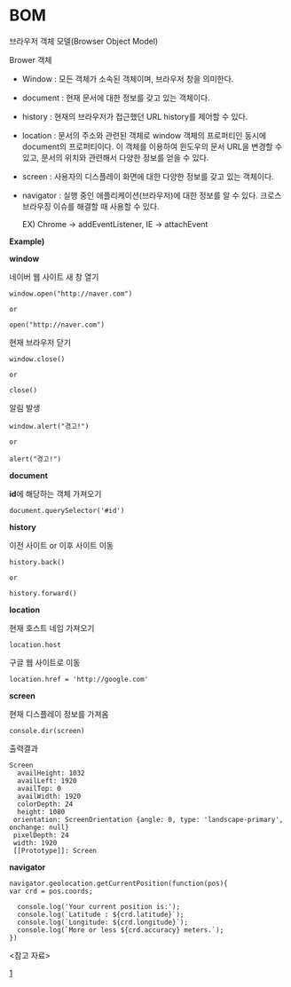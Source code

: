 # BOM

브라우저 객체 모델(Browser Object Model)

Brower 객체

- Window : 모든 객체가 소속된 객체이며, 브라우저 창을 의미한다.

- document : 현재 문서에 대한 정보를 갖고 있는 객체이다.

- history : 현재의 브라우저가 접근했던 URL history를 제어할 수 있다.

- location : 문서의 주소와 관련된 객체로 window 객체의 프로퍼티인 동시에 document의 프로퍼티이다. 이 객체를 이용하여 윈도우의 문서 URL을 변경할 수 있고, 
문서의 위치와 관련해서 다양한 정보를 얻을 수 있다.
 
- screen : 사용자의 디스플레이 화면에 대한 다양한 정보를 갖고 있는 객체이다.

- navigator : 실행 중인 애플리케이션(브라우저)에 대한 정보를 알 수 있다. 크로스 브라우징 이슈를 해결할 때 사용할 수 있다. 

  EX) Chrome -> addEventListener, IE -> attachEvent

**Example)**

**window**

네이버 웹 사이트 새 창 열기

```
window.open("http://naver.com") 

or 

open("http://naver.com") 
```

현재 브라우저 닫기

```
window.close()

or

close()
```

알림 발생

```
window.alert("경고!")

or

alert("경고!")
```

**document**

**id**에 해당하는 객체 가져오기

```
document.querySelector('#id')
```

**history**

이전 사이트 or 이후 사이트 이동 

```
history.back()

or

history.forward()
```

**location**

현재 호스트 네임 가져오기

```
location.host
```

구글 웹 사이트로 이동

```
location.href = 'http://google.com'
```

**screen**

현재 디스플레이 정보를 가져옴

```
console.dir(screen)
```

출력결과

```
Screen
  availHeight: 1032
  availLeft: 1920
  availTop: 0
  availWidth: 1920
  colorDepth: 24
  height: 1080
 orientation: ScreenOrientation {angle: 0, type: 'landscape-primary', onchange: null}
 pixelDepth: 24
 width: 1920
 [[Prototype]]: Screen
```

**navigator**

```
navigator.geolocation.getCurrentPosition(function(pos){
var crd = pos.coords;

  console.log('Your current position is:');
  console.log(`Latitude : ${crd.latitude}`);
  console.log(`Longitude: ${crd.longitude}`);
  console.log(`More or less ${crd.accuracy} meters.`);
})
```

<참고 자료>

[1](https://www.youtube.com/watch?v=3c4xp8U3jjM)


